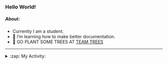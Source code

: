 ### Hello World!

##### About:
- Currently I am a student.
- 🌱 I’m learning how to make better documentation.
- 🌱 GO PLANT SOME TREES AT [TEAM TREES](https://teamtrees.org/)

---
<details>
  <summary>:zap: My Activity:</summary>
  
<!--START_SECTION:waka-->
![Code Time](http://img.shields.io/badge/Code%20Time-1%2C153%20hrs%2056%20mins-blue)

**I'm a Night 🦉** 

```text
🌞 Morning                1639 commits        ██░░░░░░░░░░░░░░░░░░░░░░░   09.64 % 
🌆 Daytime                5923 commits        █████████░░░░░░░░░░░░░░░░   34.83 % 
🌃 Evening                4844 commits        ███████░░░░░░░░░░░░░░░░░░   28.48 % 
🌙 Night                  4601 commits        ███████░░░░░░░░░░░░░░░░░░   27.05 % 
```
📅 **I'm Most Productive on Wednesday** 

```text
Monday                   2484 commits        ████░░░░░░░░░░░░░░░░░░░░░   14.61 % 
Tuesday                  2272 commits        ███░░░░░░░░░░░░░░░░░░░░░░   13.36 % 
Wednesday                3962 commits        ██████░░░░░░░░░░░░░░░░░░░   23.30 % 
Thursday                 2119 commits        ███░░░░░░░░░░░░░░░░░░░░░░   12.46 % 
Friday                   1716 commits        ███░░░░░░░░░░░░░░░░░░░░░░   10.09 % 
Saturday                 1509 commits        ██░░░░░░░░░░░░░░░░░░░░░░░   08.87 % 
Sunday                   2945 commits        ████░░░░░░░░░░░░░░░░░░░░░   17.32 % 
```


📊 **This Week I Spent My Time On** 

```text
🔥 Editors: 
VS Code                  48 mins             █████████████████████████   100.00 % 

🐱‍💻 Projects: 
CSF31                    47 mins             █████████████████████████   98.12 % 
praise                   0 secs              ░░░░░░░░░░░░░░░░░░░░░░░░░   01.88 % 
```


 Last Updated on 02/08/2023 03:09:30 UTC
<!--END_SECTION:waka-->
</details>
